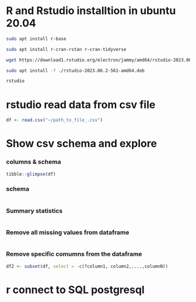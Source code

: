 # R and Rstudio installtion in ubuntu 20.04

```bash
sudo apt install r-base
```

```bash
sudo apt install r-cran-rstan r-cran-tidyverse
```

```bash
wget https://download1.rstudio.org/electron/jammy/amd64/rstudio-2023.06.2-561-amd64.deb

```

```bash
sudo apt install -f ./rstudio-2023.06.2-561-amd64.deb
```


```bash
rstudio
```


# rstudio read data from csv file

```r
df <- read.csv("~/path_to_file_.csv")
````

# Show csv schema and explore 

### columns & schema

```r
tibble::glimpse(df)
```
### schema

```r
```

### Summary statistics 

```r
```

### Remove all missing values from dataframe

```r
```
### Remove specific comumns from the dataframe 

```r
df2 <- subset(df, select = -c(?column1, column2,....,columnN))
```

# r connect to SQL postgresql

